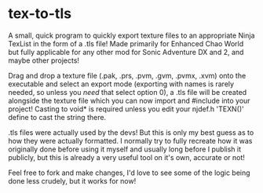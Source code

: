 # tex-to-tls

A small, quick program to quickly export texture files to an appropriate Ninja TexList in the form of a .tls file! Made primarily for Enhanced Chao World but fully applicable for any other mod for Sonic Adventure DX and 2, and maybe other projects!

Drag and drop a texture file (.pak, .prs, .pvm, .gvm, .pvmx, .xvm) onto the executable and select an export mode (exporting with names is rarely needed, so unless you *need* that select option 0), a .tls file will be created alongside the texture file which you can now import and #include into your project! Casting to void* is required unless you edit your njdef.h 'TEXN()' define to cast the string there.

.tls files were actually used by the devs! But this is only my best guess as to how they were actually formatted. I normally try to fully recreate how it was originally done before using it myself and usually long before I publish it publicly, but this is already a very useful tool on it's own, accurate or not!

Feel free to fork and make changes, I'd love to see some of the logic being done less crudely, but it works for now!
